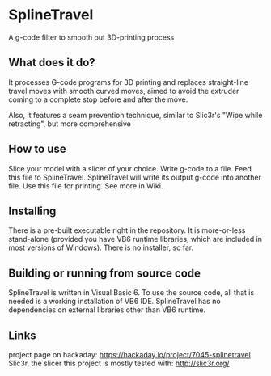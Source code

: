# SplineTravel
A g-code filter to smooth out 3D-printing process

## What does it do?
It processes G-code programs for 3D printing and replaces straight-line travel moves with smooth curved moves, aimed to avoid the extruder coming to a complete stop before and after the move.

Also, it features a seam prevention technique, similar to Slic3r's "Wipe while retracting", but more comprehensive

## How to use
Slice your model with a slicer of your choice. Write g-code to a file. Feed this file to SplineTravel. SplineTravel will write its output g-code into another file. Use this file for printing. See more in Wiki.

## Installing
There is a pre-built executable right in the repository. It is more-or-less stand-alone (provided you have VB6 runtime libraries, which are included in most versions of Windows). There is no installer, so far.

## Building or running from source code
SplineTravel is written in Visual Basic 6. To use the source code, all that is needed is a working installation of VB6 IDE. SplineTravel has no dependencies on external libraries other than VB6 runtime.


## Links
project page on hackaday: <https://hackaday.io/project/7045-splinetravel>    
Slic3r, the slicer this project is mostly tested with: <http://slic3r.org/>
